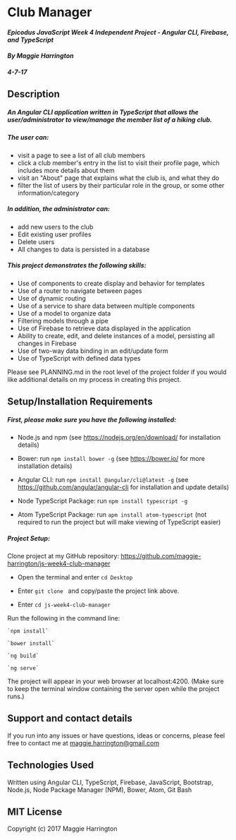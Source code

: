 # Club Manager

#### _Epicodus JavaScript Week 4 Independent Project - Angular CLI, Firebase, and TypeScript_

#### _By Maggie Harrington_
##### _4-7-17_


## Description

##### An Angular CLI application written in TypeScript that allows the user/administrator to view/manage the member list of a hiking club.

##### The user can:
* visit a page to see a list of all club members
* click a club member's entry in the list to visit their profile page, which includes more details about them
* visit an "About" page that explains what the club is, and what they do
* filter the list of users by their particular role in the group, or some other information/category

##### In addition, the administrator can:
* add new users to the club
* Edit existing user profiles
* Delete users
* All changes to data is persisted in a database


##### This project demonstrates the following skills:
* Use of components to create display and behavior for templates
* Use of a router to navigate between pages
* Use of dynamic routing
* Use of a service to share data between multiple components
* Use of a model to organize data
* Filtering models through a pipe
* Use of Firebase to retrieve data displayed in the application
* Ability to create, edit, and delete instances of a model, persisting all changes in Firebase
* Use of two-way data binding in an edit/update form
* Use of TypeScript with defined data types

Please see PLANNING.md in the root level of the project folder if you would like additional details on my process in creating this project.


## Setup/Installation Requirements

##### First, please make sure you have the following installed:

* Node.js and npm (see https://nodejs.org/en/download/ for installation details)

* Bower: run `npm install bower -g` (see https://bower.io/ for more installation details)

* Angular CLI: run `npm install @angular/cli@latest -g` (see https://github.com/angular/angular-cli for installation and update details)

* Node TypeScript Package: run `npm install typescript -g`

* Atom TypeScript Package: run `apm install atom-typescript` (not required to run the project but will make viewing of TypeScript easier)

##### Project Setup:
Clone project at my GitHub repository: https://github.com/maggie-harrington/js-week4-club-manager

* Open the terminal and enter `cd Desktop`

* Enter `git clone ` and copy/paste the project link above.

* Enter `cd js-week4-club-manager`

Run the following in the command line:

    `npm install`

    `bower install`

    `ng build`

    `ng serve`

The project will appear in your web browser at localhost:4200. (Make sure to keep the terminal window containing the server open while the project runs.)



## Support and contact details

If you run into any issues or have questions, ideas or concerns, please feel free to contact me at maggie.harrington@gmail.com


## Technologies Used

Written using Angular CLI, TypeScript, Firebase, JavaScript, Bootstrap, Node.js, Node Package Manager (NPM), Bower, Atom, Git Bash


## MIT License

Copyright (c) 2017 Maggie Harrington
